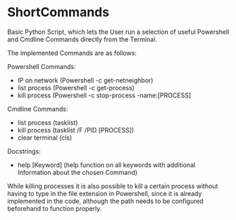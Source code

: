 # ShortCommands
Basic Python Script, which lets the User run a selection of useful Powershell and Cmdline Commands directly from the Terminal.

The implemented Commands are as follows:

Powershell Commands:

- IP on network (Powershell -c get-netneighbor)
- list process (Powershell -c get-process)
- kill process (Powershell -c stop-process -name:[PROCESS]

Cmdline Commands:

- list process (tasklist)
- kill process (tasklist /F /PID [PROCESS])
- clear terminal (cls)

Docstrings:

- help [Keyword] (help function on all keywords with additional Information about the chosen Command)

While killing processes it is also possible to kill a certain process without having to type in the file extension in Powershell, since it is already implemented in the code, although the path needs to be configured beforehand to function properly.

